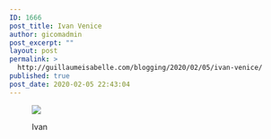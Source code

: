 ```yaml
---
ID: 1666
post_title: Ivan Venice
author: gicomadmin
post_excerpt: ""
layout: post
permalink: >
  http://guillaumeisabelle.com/blogging/2020/02/05/ivan-venice/
published: true
post_date: 2020-02-05 22:43:04
---
```

<!-- wp:image --><figure class="wp-block-image">

![][1]<figcaption>Ivan</figcaption></figure> <!-- /wp:image -->

 [1]: https://previews.dropbox.com/p/thumb/AAsP2zdxtNf4mzsQB2-07_QKYY6t6hsMTNvsIyiUDtjTm_jKoc0Wtnr0z4-sw2kwuA4IH0GGYCxTAX6FJ5znecMnv3HFFGrLHvY3voUd2XwUHHtIIo8621xt2r1lusqRCej9FkRgQhCVgEzFqkhDTtk3rCIbRY6zgzSNeBBKFrnxf__wdOBILYfCuH_NkQfNrR4lk0Ss_ZjdSbGTvWjXxYxe_JrRr7XCW8Dw0lmByUFORNtN7kybFaEcG-S3bD2bFt8CG4qq0URTI9RsARhh53GkTycaj72TyF3v2OwqLq88HVxKtDwtUV6Kme5WCGwMqVgdiQXK7Q8tnM6Ec44R0Dim/p.jpeg?fv_content=true&size_mode=5